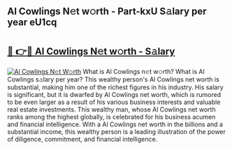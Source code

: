 ## Al Cowlings N𝚎t w𝚘rth - Part-kxU S𝚊lary per year eU1cq

# <h2><a href="http://gc2jq7y.nevu.top/?p=Al+Cowlings">🔗 👉🔴 Al Cowlings N𝚎t w𝚘rth - S𝚊lary</a></h2>

[![Al Cowlings N𝚎t W𝚘rth](https://i.imgur.com/Oavwk0R.jpeg)](http://gc2jq7y.nevu.top/?p=Al+Cowlings)
What is Al Cowlings n𝚎t w𝚘rth? What is Al Cowlings s𝚊lary per year?
This wealthy person's Al Cowlings net worth is substantial, making him one of the richest figures in his industry. His salary is significant, but it is dwarfed by Al Cowlings net worth, which is rumored to be even larger as a result of his various business interests and valuable real estate investments. This wealthy man, whose Al Cowlings net worth ranks among the highest globally, is celebrated for his business acumen and financial intelligence. With a Al Cowlings net worth in the billions and a substantial income, this wealthy person is a leading illustration of the power of diligence, commitment, and financial intelligence.
